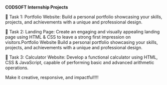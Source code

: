 **CODSOFT Internship Projects**

📌 Task 1: Portfolio Website:
Build a personal portfolio showcasing your skills, projects, and achievements with a unique and professional design.

📌 Task 2:  Landing Page:
Create an engaging and visually appealing landing page using HTML & CSS to leave a strong first impression on visitors.Portfolio Website
Build a personal portfolio showcasing your skills, projects, and achievements with a unique and professional design.

📌 Task 3: Calculator Website:
Develop a functional calculator using HTML, CSS & JavaScript, capable of performing basic and advanced arithmetic operations.

 Make it creative, responsive, and impactful!!!!

